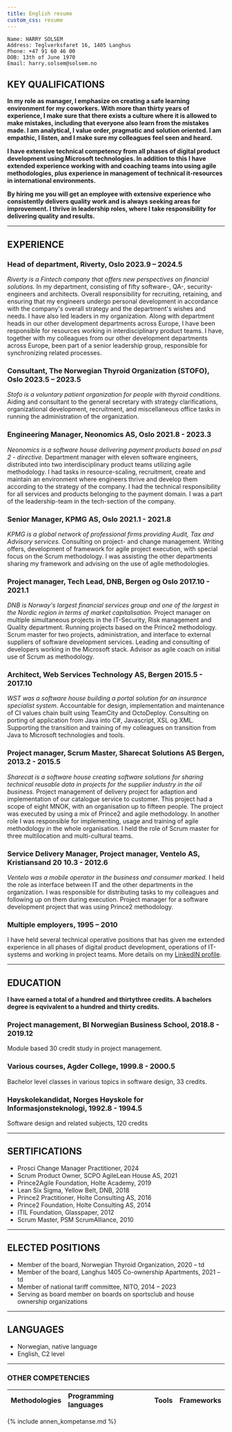 ```yaml
---
title: English resume
custom_css: resume
---
```


```text
Name: HARRY SOLSEM
Address: Teglverksfaret 16, 1405 Langhus
Phone: +47 91 60 46 00
DOB: 13th of June 1970
Email: harry.solsem@solsem.no
```

## KEY QUALIFICATIONS

**In my role as manager, I emphasize on creating a safe learning environment for my coworkers. With more than thirty years of experience, I make sure that there exists a culture where it is allowed to make mistakes, including that everyone also learn from the mistakes made. I am analytical, I value order, pragmatic and solution oriented. I am empathic, I listen, and I make sure my colleagues feel seen and heard.**

**I have extensive technical competency from all phases of digital product development using Microsoft technologies. In addition to this I have extended experience working with and coaching teams into using agile methodologies, plus experience in management of technical it-resources in international environments.**

**By hiring me you will get an employee with extensive experience who consistently delivers quality work and is always seeking areas for improvement. I thrive in leadership roles, where I take responsibility for delivering quality and results.**

***

## EXPERIENCE

### Head of department, Riverty, Oslo 2023.9 – 2024.5

*Riverty is a Fintech company that offers new perspectives on financial solutions.*
In my department, consisting of fifty software-, QA-, security-engineers and architects. Overall responsibility for recruiting, retaining, and ensuring that my engineers undergo personal development in accordance with the company's overall strategy and the department's wishes and needs. I have also led leaders in my organization. Along with department heads in our other development departments across Europe, I have been responsible for resources working in interdisciplinary product teams. I have, together with my colleagues from our other development departments across Europe, been part of a senior leadership group, responsible for synchronizing related processes.

### Consultant, The Norwegian Thyroid Organization (STOFO), Oslo 2023.5 – 2023.5

*Stofo is a voluntary patient organization for people with thyroid conditions.*
Aiding and consultant to the general secretary with strategy clarifications, organizational development, recruitment, and miscellaneous office tasks in running the administration of the organization.

### Engineering Manager, Neonomics AS, Oslo 2021.8 - 2023.3

*Neonomics is a software house delivering payment products based on psd 2 - directive.*
Department manager with eleven software engineers, distributed into two interdisciplinary product teams utilizing agile methodology. I had tasks in resource-scaling, recruitment, create and maintain an environment where engineers thrive and develop them according to the strategy of the company. I had the technical responsibility for all services and products belonging to the payment domain. I was a part of the leadership-team in the tech-section of the company.

### Senior Manager, KPMG AS, Oslo 2021.1 - 2021.8

*KPMG is a global network of professional firms providing Audit, Tax and Advisory services.*
Consulting on project- and change management. Writing offers, development of framework for agile project execution, with special focus on the Scrum methodology. I was assisting the other departments sharing my framework and advising on the use of agile methodologies.

### Project manager, Tech Lead, DNB, Bergen og Oslo 2017.10 - 2021.1

*DNB is Norway's largest financial services group and one of the largest in the Nordic region in terms of market capitalisation.*
Project manager on multiple simultaneous projects in the IT-Security, Risk management and Quality department. Running projects based on the Prince2 methodology. Scrum master for two projects, administration, and interface to external suppliers of software development services. Leading and consulting of developers working in the Microsoft stack. Advisor as agile coach on initial use of Scrum as methodology.

### Architect, Web Services Technology AS, Bergen 2015.5 - 2017.10

*WST was a software house building a portal solution for an insurance specialist system.*
Accountable for design, implementation and maintenance of CI values chain built using TeamCity and OctoDeploy. Consulting on porting of application from Java into C#, Javascript, XSL og XML. Supporting the transition and training of my colleagues on transition from Java to Microsoft technologies and tools.

### Project manager, Scrum Master, Sharecat Solutions AS Bergen, 2013.2 - 2015.5

*Sharecat is a software house creating software solutions for sharing technical reusable data in projects for the supplier industry in the oil
business.*
Project management of delivery project for adaption and implementation of our catalogue service to customer. This project had a scope of eight MNOK, with an organisation up to fifteen people. The project was executed by using a mix of Prince2 and agile methodology. In another role I was responsible for implementing, usage and training of agile methodology in the whole organisation. I held the role of Scrum master for three multilocation and multi-cultural teams.

### Service Delivery Manager, Project manager, Ventelo AS, Kristiansand 20 10.3 - 2012.6

*Ventelo was a mobile operator in the business and consumer marked.*
I held the role as interface between IT and the other departments in the organization. I was responsible for distributing tasks to my colleagues and following up on them during execution. Project manager for a software development project that was using Prince2 methodology.

### Multiple employers, 1995 – 2010

I have held several technical operative positions that has given me extended experience in all phases of digital product development, operations of IT-systems and working in project teams. More details on my [LinkedIN profile](https://bit.ly/solsemlinkedin).

***

## EDUCATION

**I have earned a total of a hundred and thirtythree credits. A bachelors degree is eqvivalent to a hundred and thirty credits.**

### Project management, BI Norwegian Business School, 2018.8 - 2019.12

Module based 30 credit study in project management.

### Various courses, Agder College, 1999.8 - 2000.5

Bachelor level classes in various topics in software design, 33 credits.

### Høyskolekandidat, Norges Høyskole for Informasjonsteknologi, 1992.8 - 1994.5

Software design and related subjects, 120 credits

***

## SERTIFICATIONS

* Prosci Change Manager Practitioner, 2024
* Scrum Product Owner, SCPO AgileLean House AS, 2021
* Prince2Agile Foundation, Holte Academy, 2019
* Lean Six Sigma, Yellow Belt, DNB, 2018
* Prince2 Practitioner, Holte Consulting AS, 2016
* Prince2 Foundation, Holte Consulting AS, 2014
* ITIL Foundation, Glasspaper, 2012
* Scrum Master, PSM ScrumAlliance, 2010

***

## ELECTED POSITIONS

* Member of the board, Norwegian Thyroid Organization, 2020 – td
* Member of the board, Langhus 1405 Co-ownership Apartments, 2021 – td
* Member of national tariff committee, NITO, 2014 – 2023
* Serving as board member on boards on sportsclub and house ownership organizations

***

## LANGUAGES

* Norwegian, native language
* English, C2 level

***

### OTHER COMPETENCIES

| Methodologies            | Programming languages | Tools                        | Frameworks                   |
| :----                    |:----                  |:----                         |:----                         |
{% include annen_kompetanse.md %}

